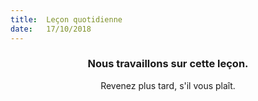 ```yaml
---
title:  Leçon quotidienne
date:   17/10/2018
---
```


### <center>Nous travaillons sur cette leçon.</center>
<center>Revenez plus tard, s'il vous plaît.</center>